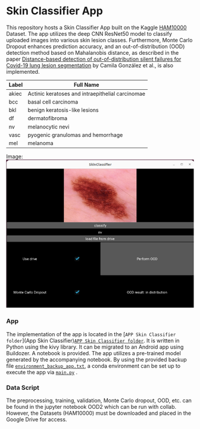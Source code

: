 # Skin Classifier App
This repository hosts a Skin Classifier App built on the Kaggle [HAM10000](https://www.kaggle.com/datasets/kmader/skin-cancer-mnist-ham10000) Dataset. The app utilizes the deep CNN ResNet50 model to classify uploaded images into various skin lesion classes. Furthermore, Monte Carlo Dropout enhances prediction accuracy, and an out-of-distribution (OOD) detection method based on Mahalanobis distance, as described in the paper [Distance-based detection of out-of-distribution silent failures for Covid-19 lung lesion segmentation](https://www.sciencedirect.com/science/article/pii/S1361841522002298) by Camila González et al., is also implemented.


| Label  | Full Name |
| ------------- | ------------- |
| akiec  | Actinic keratoses and intraepithelial carcinomae  |
| bcc  | basal cell carcinoma  |
| bkl  | benign keratosis-like lesions  |
| df | dermatofibroma  |
| nv  | melanocytic nevi  |
| vasc  | pyogenic granulomas and hemorrhage  |
| mel | melanoma  |



Image:
![DEMO](App_preview.png)

### App
The implementation of the app is located in the [`APP Skin Classifier folder`](App Skin Classifier)[`APP Skin Classifier folder`](App%20Skin%20Classifier/). It is written in Python using the kivy library. It can be migrated to an Android app using Buildozer. A notebook is provided. The app utilizes a pre-trained model generated by the accompanying notebook. By using the provided backup file [`environment_backup_app.txt`](App%20Skin%20Classifier/environment_backup_app.txt), a conda environment can be set up to execute the app via [`main.py`](App%20Skin%20Classifier/main.py) .


### Data Script

The preprocessing, training, validation, Monte Carlo dropout, OOD, etc. can be found in the jupyter notebook OOD2 which can be run with collab. However, the Datasets (HAM10000) must be downloaded and placed in the Google Drive for access. 

